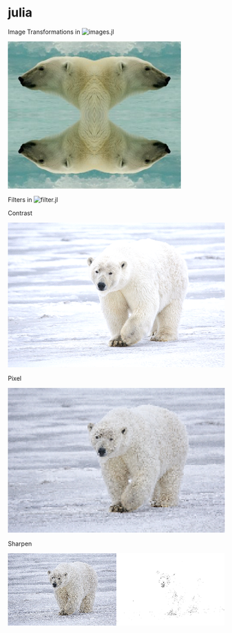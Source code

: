 # julia

Image Transformations in ![images.jl](https://github.com/verneh/julia/blob/main/images.jl)

![Bear](https://github.com/verneh/julia/blob/main/images/bear.png)

Filters in ![filter.jl](https://github.com/verneh/julia/blob/main/filter.jl)

Contrast

![Contrast](https://github.com/verneh/julia/blob/main/images/contrast.png)

Pixel

![Pixel](https://github.com/verneh/julia/blob/main/images/pixel.png)

Sharpen

![Sharpen](https://github.com/verneh/julia/blob/main/images/sharpen.png)
